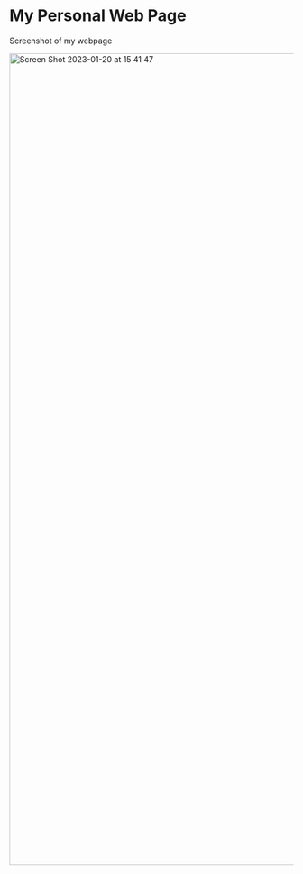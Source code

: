 
<h1>My Personal Web Page</h1>

<p>Screenshot of my webpage</p>



<img width="1440" alt="Screen Shot 2023-01-20 at 15 41 47" src="https://user-images.githubusercontent.com/93014021/213697424-80018ade-e92a-4da8-b6a9-02f47ec31a18.png">

<!--
<p>I grew the buisness 😎</p>
<a href="https://aliemre2023.000webhostapp.com/">https://aliemre2023.000webhostapp.com/</a>
-->
